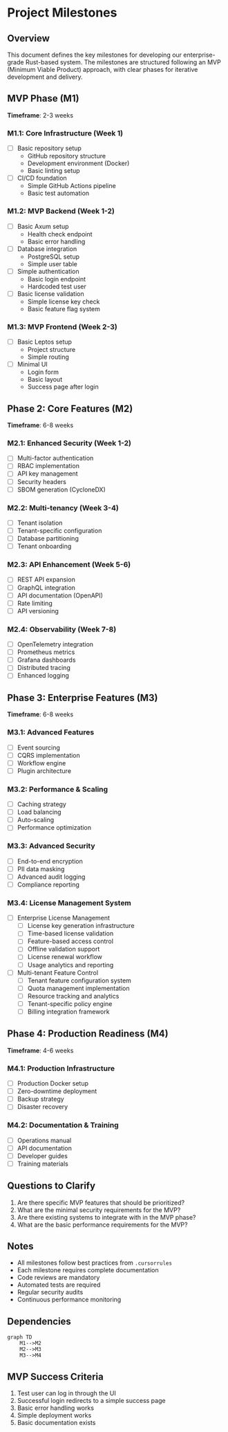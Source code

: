 # Project Milestones

## Overview

This document defines the key milestones for developing our enterprise-grade Rust-based system. The milestones are structured following an MVP (Minimum Viable Product) approach, with clear phases for iterative development and delivery.

## MVP Phase (M1)

**Timeframe**: 2-3 weeks

### M1.1: Core Infrastructure (Week 1)

- [ ] Basic repository setup
  - GitHub repository structure
  - Development environment (Docker)
  - Basic linting setup
- [ ] CI/CD foundation
  - Simple GitHub Actions pipeline
  - Basic test automation

### M1.2: MVP Backend (Week 1-2)

- [ ] Basic Axum setup
  - Health check endpoint
  - Basic error handling
- [ ] Database integration
  - PostgreSQL setup
  - Simple user table
- [ ] Simple authentication
  - Basic login endpoint
  - Hardcoded test user
- [ ] Basic license validation
  - Simple license key check
  - Basic feature flag system

### M1.3: MVP Frontend (Week 2-3)

- [ ] Basic Leptos setup
  - Project structure
  - Simple routing
- [ ] Minimal UI
  - Login form
  - Basic layout
  - Success page after login

## Phase 2: Core Features (M2)

**Timeframe**: 6-8 weeks

### M2.1: Enhanced Security (Week 1-2)

- [ ] Multi-factor authentication
- [ ] RBAC implementation
- [ ] API key management
- [ ] Security headers
- [ ] SBOM generation (CycloneDX)

### M2.2: Multi-tenancy (Week 3-4)

- [ ] Tenant isolation
- [ ] Tenant-specific configuration
- [ ] Database partitioning
- [ ] Tenant onboarding

### M2.3: API Enhancement (Week 5-6)

- [ ] REST API expansion
- [ ] GraphQL integration
- [ ] API documentation (OpenAPI)
- [ ] Rate limiting
- [ ] API versioning

### M2.4: Observability (Week 7-8)

- [ ] OpenTelemetry integration
- [ ] Prometheus metrics
- [ ] Grafana dashboards
- [ ] Distributed tracing
- [ ] Enhanced logging

## Phase 3: Enterprise Features (M3)

**Timeframe**: 6-8 weeks

### M3.1: Advanced Features

- [ ] Event sourcing
- [ ] CQRS implementation
- [ ] Workflow engine
- [ ] Plugin architecture

### M3.2: Performance & Scaling

- [ ] Caching strategy
- [ ] Load balancing
- [ ] Auto-scaling
- [ ] Performance optimization

### M3.3: Advanced Security

- [ ] End-to-end encryption
- [ ] PII data masking
- [ ] Advanced audit logging
- [ ] Compliance reporting

### M3.4: License Management System

- [ ] Enterprise License Management
  - [ ] License key generation infrastructure
  - [ ] Time-based license validation
  - [ ] Feature-based access control
  - [ ] Offline validation support
  - [ ] License renewal workflow
  - [ ] Usage analytics and reporting

- [ ] Multi-tenant Feature Control
  - [ ] Tenant feature configuration system
  - [ ] Quota management implementation
  - [ ] Resource tracking and analytics
  - [ ] Tenant-specific policy engine
  - [ ] Billing integration framework

## Phase 4: Production Readiness (M4)

**Timeframe**: 4-6 weeks

### M4.1: Production Infrastructure

- [ ] Production Docker setup
- [ ] Zero-downtime deployment
- [ ] Backup strategy
- [ ] Disaster recovery

### M4.2: Documentation & Training

- [ ] Operations manual
- [ ] API documentation
- [ ] Developer guides
- [ ] Training materials

## Questions to Clarify

1. Are there specific MVP features that should be prioritized?
2. What are the minimal security requirements for the MVP?
3. Are there existing systems to integrate with in the MVP phase?
4. What are the basic performance requirements for the MVP?

## Notes

- All milestones follow best practices from `.cursorrules`
- Each milestone requires complete documentation
- Code reviews are mandatory
- Automated tests are required
- Regular security audits
- Continuous performance monitoring

## Dependencies

```mermaid
graph TD
    M1-->M2
    M2-->M3
    M3-->M4
```

## MVP Success Criteria

1. Test user can log in through the UI
2. Successful login redirects to a simple success page
3. Basic error handling works
4. Simple deployment works
5. Basic documentation exists
